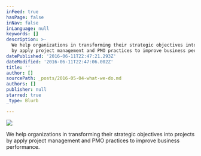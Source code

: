```yaml
---
inFeed: true
hasPage: false
inNav: false
inLanguage: null
keywords: []
description: >-
  We help organizations in transforming their strategic objectives into projects
  by apply project management and PMO practices to improve business performance.
datePublished: '2016-06-11T22:47:21.293Z'
dateModified: '2016-06-11T22:47:06.002Z'
title: ''
author: []
sourcePath: _posts/2016-05-04-what-we-do.md
authors: []
publisher: null
starred: true
_type: Blurb

---
```

![](https://the-grid-user-content.s3-us-west-2.amazonaws.com/ffca1b10-0e6a-4828-8496-27d661ec89a0.jpg)

We help organizations in transforming their strategic objectives into projects by apply project management and PMO practices to improve business performance.
